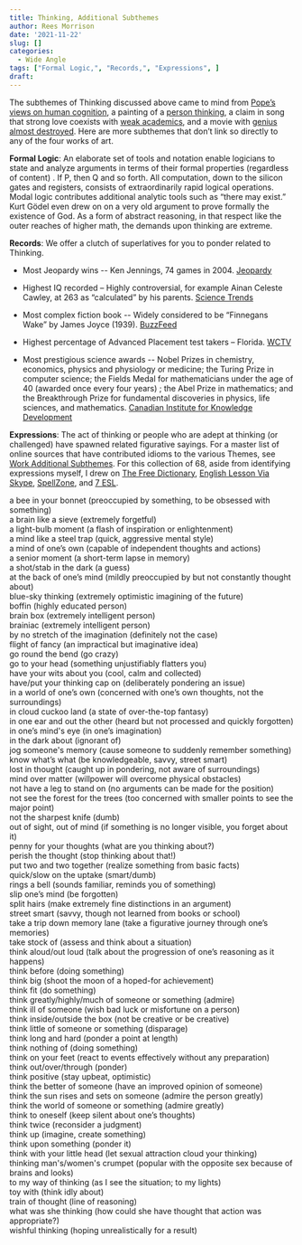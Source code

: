 ```yaml
---
title: Thinking, Additional Subthemes
author: Rees Morrison
date: '2021-11-22'
slug: []
categories:
  - Wide Angle
tags: ["Formal Logic,", "Records,", "Expressions", ]
draft: 
---
```


The subthemes of Thinking discussed above came to mind from [Pope’s views on human cognition](https://themesfromart.com/post/2021-11-22-thinking-from-an-essay-on-man-epistle-ii-a-poem-by-alexander-pope/thinkingPope/), a painting of a [person  thinking](https://themesfromart.com/post/2021-11-22-thinking-from-interior-at-aracharon-a-painting-by-edourd-manet/thinkinginterior/), a claim in song that strong love coexists with [weak academics](https://themesfromart.com/post/2021-11-22-thinking-what-a-wonderful-world-a-song-sung-by-sam-cooke/thinkingwonderful/), and a movie with [genius almost destroyed](https://themesfromart.com/post/2021-11-22-thinking-from-a-beautiful-mind-a-movie-starring-russell-crowe/thinkingmind/). Here are more subthemes that don’t link so directly to any of the four works of art.

<!--more-->

**Formal Logic**: An elaborate set of tools and notation enable logicians to state and analyze arguments in terms of their formal properties (regardless of content)  .  If P, then Q and so forth.  All computation, down to the silicon gates and registers, consists of extraordinarily rapid logical operations.  Modal logic contributes additional analytic tools such as “there may exist.”  Kurt Gödel even drew on on a very old argument to prove formally the existence of God.  As a form of abstract reasoning, in that respect like the outer reaches of higher math, the demands upon thinking are extreme.

**Records**:  We offer a clutch of superlatives for you to ponder related to Thinking.

* Most Jeopardy wins -- Ken Jennings, 74 games in 2004. [Jeopardy](https://www.jeopardy.com/contestant-zone/hall-of-fame)  

* Highest IQ recorded – Highly controversial, for example Ainan Celeste Cawley, at 263 as “calculated” by his parents.  [Science Trends](https://sciencetrends.com/highest-possible-iq-people-hold-world-record/)  

* Most complex fiction book -- Widely considered to be “Finnegans Wake” by James Joyce (1939). [BuzzFeed]( https://www.buzzfeed.com/louispeitzman/the-25-most-challenging-books-you-will-ever-read)  

* Highest percentage of Advanced Placement test takers – Florida. [WCTV](https://www.wctv.tv/2021/02/28/florida-jumps-to-2-in-nation-for-successful-ap-test-performance/)  

* Most prestigious science awards -- Nobel Prizes in chemistry, economics, physics and physiology or medicine; the Turing Prize in computer science; the Fields Medal for mathematicians under the age of 40 (awarded once every four years)  ; the Abel Prize in mathematics; and the Breakthrough Prize for fundamental discoveries in physics, life sciences, and mathematics. [Canadian Institute for Knowledge Development](https://ieconferences.cikd.ca/most-prestigious-science-awards-in-world-1/)  

**Expressions**:  The act of thinking or people who are adept at thinking (or challenged) have spawned related figurative sayings.  For a master list of online sources that have contributed idioms to the various Themes, see [Work Additional Subthemes](https://themesfromart.com/post/2021-02-26-workadditional/workperspective/).  For this collection of 68, aside from identifying expressions myself, I drew on [The Free Dictionary](https://idioms.thefreedictionary.com/thinking), [English Lesson Via Skype](https://www.englishlessonviaskype.com/10-idioms-about-thinking-and-learning/), [SpellZone](https://www.spellzone.com/blog/25_idioms_about_thought_and_memory.htm), and [7 ESL](https://7esl.com/idioms-about-thinking-and-learning/).

<!--Here are the sayings.-->

a bee in your bonnet (preoccupied by something, to be obsessed with something)    
a brain like a sieve (extremely forgetful)  
a light-bulb moment (a flash of inspiration or enlightenment)  
a mind like a steel trap (quick, aggressive mental style)  
a mind of one’s own (capable of independent thoughts and actions)  
a senior moment (a short-term lapse in memory)  
a shot/stab in the dark (a guess)  
at the back of one’s mind (mildly preoccupied by but not constantly thought about)  
blue-sky thinking (extremely optimistic imagining of the future)  
boffin (highly educated person)  
brain box (extremely intelligent person)  
brainiac (extremely intelligent person)  
by no stretch of the imagination (definitely not the case)  
flight of fancy (an impractical but imaginative idea)  
go round the bend (go crazy)  
go to your head (something unjustifiably flatters you)  
have your wits about you (cool, calm and collected)  
have/put your thinking cap on (deliberately pondering an issue)  
in a world of one’s own (concerned with one’s own thoughts, not the surroundings)  
in cloud cuckoo land (a state of over-the-top fantasy)  
in one ear and out the other (heard but not processed and quickly forgotten)  
in one’s mind's eye (in one’s imagination)  
in the dark about (ignorant of)  
jog someone's memory (cause someone to suddenly remember something)  
know what’s what (be knowledgeable, savvy, street smart)  
lost in thought (caught up in pondering, not aware of surroundings)  
mind over matter (willpower will overcome physical obstacles)  
not have a leg to stand on (no arguments can be made for the position)  
not see the forest for the trees (too concerned with smaller points to see the major point)  
not the sharpest knife (dumb)  
out of sight, out of mind (if something is no longer visible, you forget about it)  
penny for your thoughts (what are you thinking about?)  
perish the thought (stop thinking about that!)  
put two and two together (realize something from basic facts)  
quick/slow on the uptake (smart/dumb)  
rings a bell (sounds familiar, reminds you of something)  
slip one’s mind (be forgotten)  
split hairs (make extremely fine distinctions in an argument)  
street smart (savvy, though not learned from books or school)  
take a trip down memory lane (take a figurative journey through one’s memories)  
take stock of (assess and think about a situation)  
think aloud/out loud (talk about the progression of one’s reasoning as it happens)  
think before (doing something)  
think big (shoot the moon of a hoped-for achievement)  
think fit (do something)  
think greatly/highly/much of someone or something (admire)  
think ill of someone (wish bad luck or misfortune on a person)  
think inside/outside the box (not be creative or be creative)  
think little of someone or something (disparage)  
think long and hard (ponder a point at length)  
think nothing of (doing something)  
think on your feet (react to events effectively without any preparation)  
think out/over/through (ponder)   
think positive (stay upbeat, optimistic)  
think the better of someone (have an improved opinion of someone)  
think the sun rises and sets on someone (admire the person greatly)  
think the world of someone or something (admire greatly)  
think to oneself (keep silent about one’s thoughts)  
think twice (reconsider a judgment)  
think up (imagine, create something)  
think upon something (ponder it)  
think with your little head (let sexual attraction cloud your thinking)  
thinking man's/women's crumpet (popular with the opposite sex because of brains and looks)  
to my way of thinking (as I see the situation; to my lights)  
toy with (think idly about)  
train of thought (line of reasoning)  
what was she thinking (how could she have thought that action was appropriate?)  
wishful thinking (hoping unrealistically for a result)  
